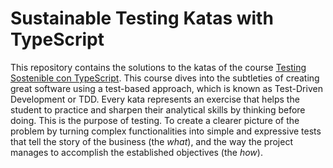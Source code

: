 # Sustainable Testing Katas with TypeScript

This repository contains the solutions to the katas of the course [Testing Sostenible con TypeScript](https://academy.softwarecrafters.io/p/curso). This course dives into the subtleties of creating great software using a test-based approach, which is known as Test-Driven Development or TDD. Every kata represents an exercise that helps the student to practice and sharpen their analytical skills by thinking before doing. This is the purpose of testing. To create a clearer picture of the problem by turning complex functionalities into simple and expressive tests that tell the story of the business (the _what_), and the way the project manages to accomplish the established objectives (the _how_).
